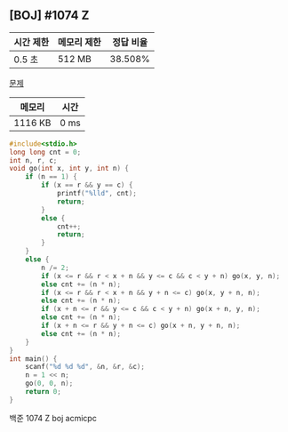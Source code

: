 ## [BOJ] #1074 Z

| 시간 제한 | 메모리 제한 | 정답 비율 |
| --------- | ----------- | --------- |
| 0.5 초    | 512 MB      | 38.508%   |

[문제](https://www.acmicpc.net/problem/1074)



| 메모리  | 시간 |
| ------- | ---- |
| 1116 KB | 0 ms |

```c++
#include<stdio.h>
long long cnt = 0;
int n, r, c;
void go(int x, int y, int n) {
	if (n == 1) {
		if (x == r && y == c) {
			printf("%lld", cnt);
			return;
		}
		else {
			cnt++;
			return;
		}
	}
	else {
		n /= 2;
		if (x <= r && r < x + n && y <= c && c < y + n) go(x, y, n);
		else cnt += (n * n);
		if (x <= r && r < x + n && y + n <= c) go(x, y + n, n);
		else cnt += (n * n);
		if (x + n <= r && y <= c && c < y + n) go(x + n, y, n);
		else cnt += (n * n);
		if (x + n <= r && y + n <= c) go(x + n, y + n, n);
		else cnt += (n * n);
	}
}
int main() {
	scanf("%d %d %d", &n, &r, &c);
	n = 1 << n;
	go(0, 0, n);
	return 0;
}
```





백준 1074 Z boj acmicpc
